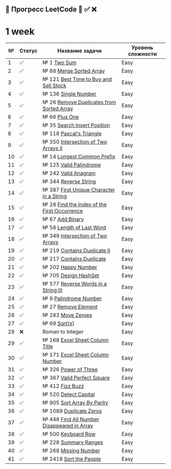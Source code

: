 ## 📌 Прогресс LeetCode 🔄 ✅ ❌

# 1 week

| №  | Статус | Название задачи                                                           | Уровень сложности |
|----|--------|---------------------------------------------------------------------------|-------------------|
| 1  | ✅      | № 1 [Two Sum](src/Java/J1/TwoSumWithMap.java)                             | Easy              |
| 2  | ✅      | № 88 [Merge Sorted Array](src/Java/J88/Main.java)                         | Easy              |
| 3  | ✅      | № 121 [Best Time to Buy and Sell Stock](src/Java/J121/Main.java)          | Easy              |
| 4  | ✅      | № 136 [Single Number](src/Java/J136/Main.java)                            | Easy              |
| 5  | ✅      | № 26 [Remove Duplicates from Sorted Array](src/Java/J26/Main.java)        | Easy              |
| 6  | ✅      | № 66 [Plus One](src/Java/J66/Main.java)                                   | Easy              |
| 7  | ✅      | № 35 [Search Insert Position](src/Java/J35/Main.java)                     | Easy              |
| 8  | ✅      | № 118 [Pascal's Triangle](src/Java/J118/Main.java)                        | Easy              |
| 9  | ✅      | № 350 [Intersection of Two Arrays II](src/Java/J350/Main.java)            | Easy              |
| 10 | ✅      | № 14 [Longest Common Prefix](src/Java/J14/Main.java)                      | Easy              |
| 11 | ✅      | № 125 [Valid Palindrome](src/Java/J125/Main.java)                         | Easy              |
| 12 | ✅      | № 242 [Valid Anagram](src/Java/J242/Main.java)                            | Easy              |
| 13 | ✅      | № 344 [Reverse String](src/Java/J344/Main.java)                           | Easy              |
| 14 | ✅      | № 387 [First Unique Character in a String](src/Java/J387/Main.java)       | Easy              |
| 15 | ✅      | № 28 [Find the Index of the First Occurrence](src/Java/J28/Main.java)     | Easy              |
| 16 | ✅      | № 67 [Add Binary](src/Java/J67/Solution.java)                             | Easy              |
| 17 | ✅      | № 58 [Length of Last Word](src/Java/J58/Solution.java)                    | Easy              |
| 18 | ✅      | № 349 [Intersection of Two Arrays](src/Java/J349/Solution.java)           | Easy              |
| 19 | ✅      | № 219 [Contains Duplicate II](src/Java/J219/Solution.java)                | Easy              |
| 20 | ✅      | № 217 [Contains Duplicate](src/Java/J217/Solution.java)                   | Easy              |
| 21 | ✅      | № 202 [Happy Number](src/Java/J202/Solution.java)                         | Easy              |
| 22 | ✅      | № 705 [Design HashSet](src/Java/J705/MyHashSet.java)                      | Easy              |
| 23 | ✅      | № 577 [Reverse Words in a String III](src/Java/J577/Solution.java)        | Easy              |
| 24 | ✅      | № 9  [Palindrome Number](src/Java/j9/Solution.java)                       | Easy              |
| 25 | ✅      | № 27 [Remove Element](src/Java/j27/Solution.java)                         | Easy              |
| 26 | ✅      | № 283 [Move Zeroes](src/Java/j283/Solution.java)                          | Easy              |
| 27 | ✅      | № 69 [Sqrt(x)](src/Java/j69/Solution.java)                                | Easy              |
| 28 | ❌      | Roman to Integer                                                          | Easy              |
| 29 | ✅      | № 168 [Excel Sheet Column Title](src/Java/j168/Solution.java)             | Easy              |
| 30 | ✅      | № 171 [Excel Sheet Column Number](src/Java/j171/Solution.java)            | Easy              |
| 31 | ✅      | № 326 [Power of Three](src/Java/j326/Solution.java)                       | Easy              |
| 32 | ✅      | № 367 [Valid Perfect Square](src/Java/j367/Solution.java)                 | Easy              |
| 33 | ✅      | № 412 [Fizz Buzz](src/Java/j412/Solution.java)                            | Easy              |
| 34 | ✅      | № 520 [Detect Capital](src/Java/j520/Solution.java)                       | Easy              |
| 35 | ✅      | № 905 [Sort Array By Parity](src/Java/j905/Solution.java)                 | Easy              |
| 36 | ✅      | № 1089 [Duplicate Zeros](src/Java/j1089/Solution.java)                    | Easy              |
| 37 | ✅      | № 448 [Find All Number Disappeared in Array](src/Java/j448/Solution.java) | Easy              |
| 38 | ✅      | № 500 [Keyboard Row](src/Java/j500/Solution.java)                         | Easy              |
| 39 | ✅      | № 228 [Summary Ranges](src/Java/j228/Solution.java)                       | Easy              |
| 40 | ✅      | № 268 [Missing Number](src/Java/j268/Solution.java)                       | Easy              |
| 41 | ✅      | № 2418 [Sort the People](src/Java/j2418/Solution.java)                    | Easy              |
